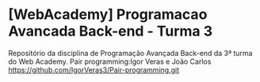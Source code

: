 # [WebAcademy] Programacao Avancada Back-end - Turma 3
Repositório da disciplina de Programação Avançada Back-end da 3ª turma do Web Academy.
Pair programming:Igor Veras e João Carlos
https://github.com/IgorVeras3/Pair-programming.git
